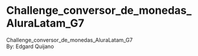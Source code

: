 # Challenge_conversor_de_monedas_AluraLatam_G7
Challenge_conversor_de_monedas_AluraLatam_G7 <br>
By: Edgard Quijano
